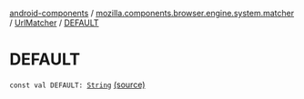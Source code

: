 [android-components](../../index.md) / [mozilla.components.browser.engine.system.matcher](../index.md) / [UrlMatcher](index.md) / [DEFAULT](./-d-e-f-a-u-l-t.md)

# DEFAULT

`const val DEFAULT: `[`String`](https://kotlinlang.org/api/latest/jvm/stdlib/kotlin/-string/index.html) [(source)](https://github.com/mozilla-mobile/android-components/blob/master/components/browser/engine-system/src/main/java/mozilla/components/browser/engine/system/matcher/UrlMatcher.kt#L144)